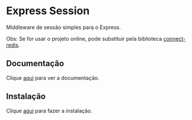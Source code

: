 # Express Session

Middleware de sessão simples para o Express.

Obs: Se for usar o projeto online, pode substituir pela biblioteca [connect-redis](connect-redis.md).

## Documentação

Clique [aqui](https://github.com/expressjs/session) para ver a documentação.

## Instalação

Clique [aqui](https://www.npmjs.com/package/express-session) para fazer a instalação.

